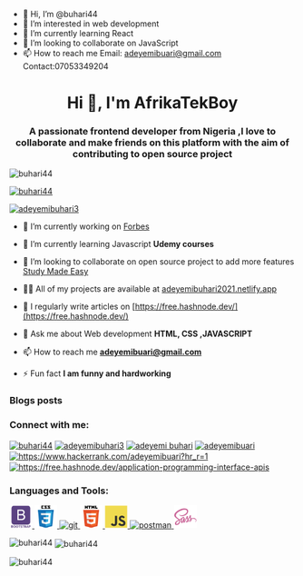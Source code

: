 - 👋 Hi, I’m @buhari44
- 👀 I’m interested in web development
- 🌱 I’m currently learning React
- 💞️ I’m looking to collaborate on JavaScript
- 📫 How to reach me 
Email: adeyemibuari@gmail.com
Contact:07053349204

<!---
buhari44/buhari44 is a ✨ special ✨ repository because its `README.md` (this file) appears on your GitHub profile.
You can click the Preview link to take a look at your changes.
--->
<h1 align="center">Hi 👋, I'm AfrikaTekBoy</h1>
<h3 align="center">A passionate frontend developer from Nigeria ,I love to collaborate and make friends on this platform with the aim of contributing to open source project</h3>

<p align="left"> <img src="https://komarev.com/ghpvc/?username=buhari44&label=Profile%20views&color=0e75b6&style=flat" alt="buhari44" /> </p>

<p align="left"> <a href="https://github.com/ryo-ma/github-profile-trophy"><img src="https://github-profile-trophy.vercel.app/?username=buhari44" alt="buhari44" /></a> </p>

<p align="left"> <a href="https://twitter.com/adeyemibuhari3" target="blank"><img src="https://img.shields.io/twitter/follow/adeyemibuhari3?logo=twitter&style=for-the-badge" alt="adeyemibuhari3" /></a> </p>

- 🔭 I’m currently working on [Forbes](https://afrikaforbes.netlify.app/)

- 🌱 I’m currently learning Javascript **Udemy courses**

- 👯 I’m looking to collaborate on open source project to add more features [Study Made Easy](https://savethenextjambites.netlify.app/)

- 👨‍💻 All of my projects are available at [adeyemibuhari2021.netlify.app](adeyemibuhari2021.netlify.app)

- 📝 I regularly write articles on [https://free.hashnode.dev/](https://free.hashnode.dev/)

- 💬 Ask me about Web development **HTML, CSS ,JAVASCRIPT**

- 📫 How to reach me **adeyemibuari@gmail.com**

- ⚡ Fun fact **I am funny and hardworking**

### Blogs posts
<!-- BLOG-POST-LIST:START -->
<!-- BLOG-POST-LIST:END -->

<h3 align="left">Connect with me:</h3>
<p align="left">
<a href="https://dev.to/buhari44" target="blank"><img align="center" src="https://cdn.jsdelivr.net/npm/simple-icons@3.0.1/icons/dev-dot-to.svg" alt="buhari44" height="30" width="40" /></a>
<a href="https://twitter.com/adeyemibuhari3" target="blank"><img align="center" src="https://raw.githubusercontent.com/rahuldkjain/github-profile-readme-generator/neutral-icons/src/images/icons/Social/twitter.svg" alt="adeyemibuhari3" height="30" width="40" /></a>
<a href="https://linkedin.com/in/adeyemi buhari" target="blank"><img align="center" src="https://raw.githubusercontent.com/rahuldkjain/github-profile-readme-generator/neutral-icons/src/images/icons/Social/linked-in-alt.svg" alt="adeyemi buhari" height="30" width="40" /></a>
<a href="https://instagram.com/adeyemibuari" target="blank"><img align="center" src="https://raw.githubusercontent.com/rahuldkjain/github-profile-readme-generator/neutral-icons/src/images/icons/Social/instagram.svg" alt="adeyemibuari" height="30" width="40" /></a>
<a href="https://www.hackerrank.com/https://www.hackerrank.com/adeyemibuari?hr_r=1" target="blank"><img align="center" src="https://raw.githubusercontent.com/rahuldkjain/github-profile-readme-generator/neutral-icons/src/images/icons/Social/hackerrank.svg" alt="https://www.hackerrank.com/adeyemibuari?hr_r=1" height="30" width="40" /></a>
<a href="/https://free.hashnode.dev/application-programming-interface-apis" target="blank"><img align="center" src="https://raw.githubusercontent.com/rahuldkjain/github-profile-readme-generator/neutral-icons/src/images/icons/Social/rss.svg" alt="https://free.hashnode.dev/application-programming-interface-apis" height="30" width="40" /></a>
</p>

<h3 align="left">Languages and Tools:</h3>
<p align="left"> <a href="https://getbootstrap.com" target="_blank"> <img src="https://raw.githubusercontent.com/devicons/devicon/master/icons/bootstrap/bootstrap-plain-wordmark.svg" alt="bootstrap" width="40" height="40"/> </a> <a href="https://www.w3schools.com/css/" target="_blank"> <img src="https://raw.githubusercontent.com/devicons/devicon/master/icons/css3/css3-original-wordmark.svg" alt="css3" width="40" height="40"/> </a> <a href="https://git-scm.com/" target="_blank"> <img src="https://www.vectorlogo.zone/logos/git-scm/git-scm-icon.svg" alt="git" width="40" height="40"/> </a> <a href="https://www.w3.org/html/" target="_blank"> <img src="https://raw.githubusercontent.com/devicons/devicon/master/icons/html5/html5-original-wordmark.svg" alt="html5" width="40" height="40"/> </a> <a href="https://developer.mozilla.org/en-US/docs/Web/JavaScript" target="_blank"> <img src="https://raw.githubusercontent.com/devicons/devicon/master/icons/javascript/javascript-original.svg" alt="javascript" width="40" height="40"/> </a> <a href="https://postman.com" target="_blank"> <img src="https://www.vectorlogo.zone/logos/getpostman/getpostman-icon.svg" alt="postman" width="40" height="40"/> </a> <a href="https://sass-lang.com" target="_blank"> <img src="https://raw.githubusercontent.com/devicons/devicon/master/icons/sass/sass-original.svg" alt="sass" width="40" height="40"/> </a> </p>

<p><img align="left" src="https://github-readme-stats.vercel.app/api/top-langs?username=buhari44&show_icons=true&locale=en&layout=compact" alt="buhari44" /></p>

<p>&nbsp;<img align="center" src="https://github-readme-stats.vercel.app/api?username=buhari44&show_icons=true&locale=en" alt="buhari44" /></p>

<p><img align="center" src="https://github-readme-streak-stats.herokuapp.com/?user=buhari44&" alt="buhari44" /></p>
